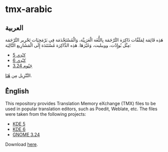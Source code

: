 # tmx-arabic


## العربية

 هَذِه قَائِمَة لِمَلَفَّات ذَاكِرَة التَّرْجَمَة بِاللُّغَة الْعَرَبِيَّة، وَالْمُسْتَخْدَمَة فِي بَرْمَجِيَات تَحْرِير التَّرْجَمَة مِثْل بُوإِدْت، وويبليت، وَغَيْرَهَا. هَذِه الذَّاكِرَة مُسْتَنَدَة إِلَى الْمَشَارِيع التَّالِيَة:
* [كِيْدِي 5](https://l10n.kde.org/team-infos.php?teamcode=ar)
* [كِيْدِي 6](https://l10n.kde.org/team-infos.php?teamcode=ar)
* [جَنُوم 3.24](https://l10n.gnome.org/languages/ar/gnome-3-24/ui/)
  
 التَّنْزِيل مِن [هُنَا](https://github.com/x9a/tmx-arabic/releases/tag/1.0).


## ُEnglish

This repository provides Translation Memory eXchange (TMX) files to be used in popular translation editors, such as Poedit, Weblate, etc. The files were taken from the following projects:
* [KDE 5](https://l10n.kde.org/team-infos.php?teamcode=ar)
* [KDE 6](https://l10n.kde.org/team-infos.php?teamcode=ar)
* [GNOME 3.24](https://l10n.gnome.org/languages/ar/gnome-3-24/ui/)

Download [here](https://github.com/x9a/tmx-arabic/releases/tag/1.0).
